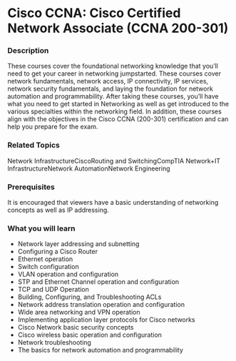# Cisco CCNA: Cisco Certified Network Associate (CCNA 200-301)

### Description
These courses cover the foundational networking knowledge that you’ll need to get your career in networking jumpstarted. These courses cover network fundamentals, network access, IP connectivity, IP services, network security fundamentals, and laying the foundation for network automation and programmability. After taking these courses, you’ll have what you need to get started in Networking as well as get introduced to the various specialties within the networking field.
In addition, these courses align with the objectives in the Cisco CCNA (200-301) certification and can help you prepare for the exam.

### Related Topics
Network InfrastructureCiscoRouting and SwitchingCompTIA Network+IT InfrastructureNetwork AutomationNetwork Engineering

### Prerequisites
It is encouraged that viewers have a basic understanding of networking concepts as well as IP addressing.

### What you will learn
- Network layer addressing and subnetting
- Configuring a Cisco Router
- Ethernet operation
- Switch configuration
- VLAN operation and configuration
- STP and Ethernet Channel operation and configuration
- TCP and UDP Operation
- Building, Configuring, and Troubleshooting ACLs
- Network address translation operation and configuration
- Wide area networking and VPN operation
- Implementing application layer protocols for Cisco networks
- Cisco Network basic security concepts
- Cisco wireless basic operation and configuration
- Network troubleshooting
- The basics for network automation and programmability